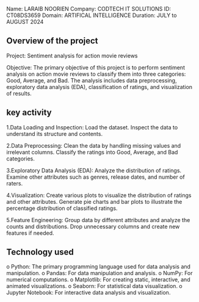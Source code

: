 Name: LARAIB NOORIEN
Company: CODTECH IT SOLUTIONS
ID: CT08DS3659
Domain: ARTIFICAL INTELLIGENCE
Duration: JULY to AUGUST 2024



## Overview of the project

Project: Sentiment analysis for action movie reviews

Objective:
The primary objective of this project is to perform sentiment analysis on action movie reviews to classify them into three categories: Good, Average, and Bad. The analysis includes data preprocessing, exploratory data analysis (EDA), classification of ratings, and visualization of results.


## key activity

1.Data Loading and Inspection:
Load the dataset.
Inspect the data to understand its structure and contents.

2.Data Preprocessing:
Clean the data by handling missing values and irrelevant columns.
Classify the ratings into Good, Average, and Bad categories.

3.Exploratory Data Analysis (EDA):
Analyze the distribution of ratings.
Examine other attributes such as genres, release dates, and number of raters.

4.Visualization:
Create various plots to visualize the distribution of ratings and other attributes.
Generate pie charts and bar plots to illustrate the percentage distribution of classified ratings.

5.Feature Engineering:
Group data by different attributes and analyze the counts and distributions.
Drop unnecessary columns and create new features if needed.



## Technology used

o Python: The primary programming language used for data analysis and manipulation.
o Pandas: For data manipulation and analysis.
o NumPy: For numerical computations.
o Matplotlib: For creating static, interactive, and animated visualizations.
o Seaborn: For statistical data visualization.
o Jupyter Notebook: For interactive data analysis and visualization.

